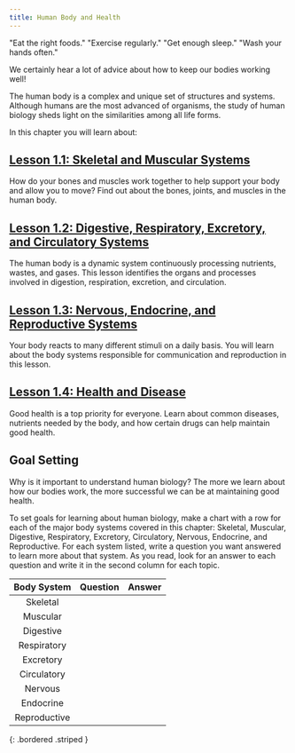 ```yaml
---
title: Human Body and Health
---
```

"Eat the right foods." "Exercise regularly." "Get enough sleep." "Wash your hands often."

We certainly hear a lot of advice about how to keep our bodies working well! 

The human body is a complex and unique set of structures and systems. Although humans are the most advanced of organisms, the study of human biology sheds light on the similarities among all life forms.

In this chapter you will learn about:

## [Lesson 1.1: Skeletal and Muscular Systems](lesson-1.1)

How do your bones and muscles work together to help support your body and allow you to move? Find out about the bones, joints, and muscles in the human body.

## [Lesson 1.2: Digestive, Respiratory, Excretory, and Circulatory Systems](lesson-1.2)

The human body is a dynamic system continuously processing nutrients, wastes, and gases. This lesson identifies the organs and processes involved in digestion, respiration, excretion, and circulation.

## [Lesson 1.3: Nervous, Endocrine, and Reproductive Systems](lesson-1.3)

Your body reacts to many different stimuli on a daily basis. You will learn about the body systems responsible for communication and reproduction in this lesson.

## [Lesson 1.4: Health and Disease](lesson-1.4)

Good health is a top priority for everyone. Learn about common diseases, nutrients needed by the body, and how certain drugs can help maintain good health.

## Goal Setting

Why is it important to understand human biology? The more we learn about how our bodies work, the more successful we can be at maintaining good health.

To set goals for learning about human biology, make a chart with a row for each of the major body systems covered in this chapter: Skeletal, Muscular, Digestive, Respiratory, Excretory, Circulatory, Nervous, Endocrine, and Reproductive. For each system listed, write a question you want answered to learn more about that system. As you read, look for an answer to each question and write it in the second column for each topic.

| Body System | Question | Answer |
|:-:|:-:|:-:|
| Skeletal |  |  |
| Muscular |  |  |
| Digestive |  |  |
| Respiratory |  |  |
| Excretory |  |  |
| Circulatory |  |  |
| Nervous |  |  |
| Endocrine |  |  |
| Reproductive |  |  |
{: .bordered .striped }